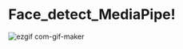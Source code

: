 # Face_detect_MediaPipe!


![ezgif com-gif-maker](https://user-images.githubusercontent.com/87161901/130542254-5c2c36b9-d46c-4229-b9a0-ebe996234912.gif)


